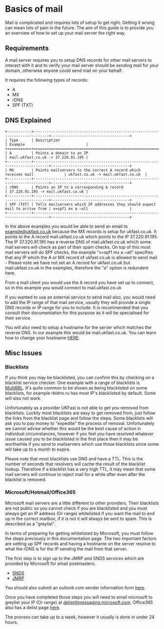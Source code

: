 # Basics of mail

Mail is complicated and requires lots of setup to get right. Getting it wrong can mean lots of pain in the future. The aim of this guide is to provide you an overview of how to set up your mail server the right way.

## Requirements

A mail server requires you to setup DNS records for other mail servers to interact with it and to verify your mail server should be sending mail for your domain, otherwise anyone could send mail on your behalf.

It requires the following types of records:

- A
- MX
- rDNS
- SPF (TXT)

## DNS Explained

```eval_rst
+-----------+-----------------------------------------------------------------------------+------------------------------------+
| Type      | Description                                                                 | Example                            |
+===========+=============================================================================+====================================+
| A         | Points a domain to an IP                                                    | mail.ukfast.co.uk -> 37.220.91.195 |
+-----------+-----------------------------------------------------------------------------+------------------------------------+
| MX        | Points mailservers to the correct A record which receives mail              | ukfast.co.uk -> mail.ukfast.co.uk  |
+-----------+-----------------------------------------------------------------------------+------------------------------------+
| rDNS      | Points an IP to a corresponding A record                                    | 37.220.91.195 -> mail.ukfast.co.uk |
+-----------+-----------------------------------------------------------------------------+------------------------------------+
| SPF (TXT) | Tells mailservers which IP addresses they should expect mail to arrive from | v=spf1 mx a ~all                   |
+-----------+-----------------------------------------------------------------------------+------------------------------------+

```

In the above examples you would be able to send an email to example@ukfast.co.uk because the MX records is setup for ukfast.co.uk. It points to the A record mail.ukfast.co.uk which points to the IP 37.220.91.195. The IP 37.220.91.195 has a reverse DNS of mail.ukfast.co.uk which some mail servers will check as part of their spam checks. On top of this most mail servers will do SPF checks, the example "v=spf1 mx a ~all" specifies that any IP which the A or MX record of ukfast.co.uk is allowed to send mail - Please note we have not set an A record for ukfast.co.uk but mail.ukfast.co.uk in the examples, therefore the "a" option is redundent here.

From a mail client you would use the A record you have set up to connect, so in this example you would connect to mail.ukfast.co.uk

If you wanted to use an external service to send mail also, you would need to add the IP range of that mail service, usually they will provide a single DNS records or IP range for you to include. It is recommended that you consult their documentation for this purpose as it will be specialised for their service.

You will also need to setup a hostname for the server which matches the reverse DNS. In our example this would be mail.ukfast.co.uk. You can learn how to change your hostname [HERE](../misc/hostname.html).
 
## Misc Issues
### Blacklists

If you think you may be blacklisted, you can confirm this by checking on a blacklist service checker. One example with a range of blacklists is [MultiRBL](http://multirbl.valli.org/). It's quite common to be shown as being blacklisted on some blacklists, for example rbldns.ru has most IP's blacklisted by default. Some will also not work.

Unfortunately as a provider UKFast is not able to get you removed from blacklists. Luckily most blacklists are easy to get removed from, just follow the links from the blacklist page and follow the steps. Some blacklists will ask you to pay money to "expedite" the process of removal. Unfortunately we cannot advise whether this would be the best cause of action in individual circumstances, however if you feel you have resolved whatever issue caused you to be blacklisted in the first place then it may be worthwhile if you send to mailservers which use those blacklists since some will take up to a month to expire.

Please note that most blacklists use DNS and have a TTL. This is the number of seconds that resolvers will cache the result of the blacklist lookup. Therefore if a blacklist has a very high TTL, it may mean that some mail servers will continue to reject mail for a while after even after the blacklist is removed.

### Microsoft/Hotmail/Office365

Microsoft mail servers are a little different to other providers. Their blacklists are not public so you cannot check if you are blacklisted and you must always get an IP address (Or range) whitelisted if you want the mail to end up in the correct mailbox, if it is not it will always be sent to spam. This is described as a "greylist".

In terms of preparing for getting whitelisted by Microsoft, you must follow the steps previously in this documentation page. The two important factors are setting up SPF records and having a hostname on the server resolve to what the rDNS is for the IP sending the mail from that server.

The first step is to sign up to the JMRP and SNDS services which are provided by Microsoft for email postmasters:

- [SNDS](https://postmaster.live.com/snds/index.aspx)
- [JMRP](https://postmaster.live.com/snds/JMRP.aspx)

You should also submit an outlook.com sender information form [here](https://support.live.com/eform.aspx?productKey=edfsmsbl3&ct=eformts&wa=wsignin1.0&scrx=1).

Once you have completed those steps you will need to email microsoft to greylist your IP (Or range) at delist@messaging.microsoft.com. Office365 also has a delist page [here](https://sender.office.com/).

The process can take up to a week, however it usually is done in under 24 hours.
